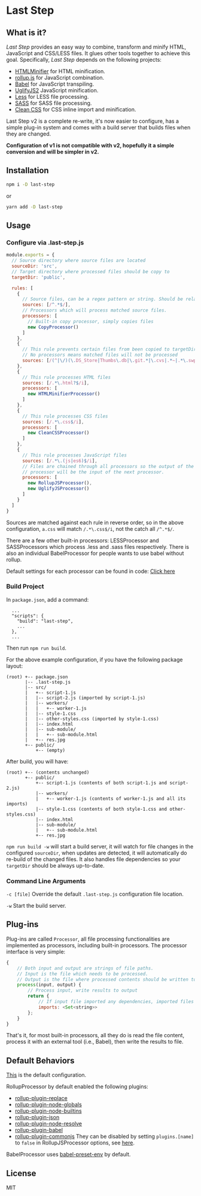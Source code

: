 # Last Step

## What is it?

*Last Step* provides an easy way to combine, transform and minify HTML, JavaScript and CSS/LESS files. It glues other tools together to achieve this goal. Specifically, *Last Step* depends on the following projects:

* [HTMLMinifier](https://github.com/kangax/html-minifier) for HTML minification.
* [rollup.js](https://rollupjs.org/) for JavaScript combination.
* [Babel](https://babeljs.io/) for JavaScript transpiling.
* [UglifyJS2](https://github.com/mishoo/UglifyJS2) JavaScript minification.
* [Less](https://github.com/less/less.js) for LESS file processing.
* [SASS](https://github.com/sass/node-sass) for SASS file processing.
* [Clean CSS](https://github.com/jakubpawlowicz/clean-css) for CSS inline import and minification.

Last Step v2 is a complete re-write, it's now easier to configure, has a simple plug-in system and comes with a build server that builds files when they are changed.

**Configuration of v1 is not compatible with v2, hopefully it a simple conversion and will be simpler in v2.**

## Installation

```bash
npm i -D last-step
```
or
```bash
yarn add -D last-step
```

## Usage

### Configure via .last-step.js

```javascript
module.exports = {
  // Source directory where source files are located
  sourceDir: 'src',
  // Target directory where processed files should be copy to
  targetDir: 'public',

  rules: [
    {
      // Source files, can be a regex pattern or string. Should be relative path in sourceDir
      sources: [/^.*$/],
      // Processors which will process matched source files.
      processors: [
        // Built-in copy processor, simply copies files
        new CopyProcessor()
      ]
    },
    {
      // This rule prevents certain files from been copied to targetDir
      // No processors means matched files will not be processed
      sources: [/(^|\/)(\.DS_Store|Thumbs\.db|\.git.*|\.cvs|.*~|.*\.swp)$/],
    },
    {
      // This rule processes HTML files
      sources: [/.*\.html?$/i],
      processors: [
        new HTMLMinifierProcessor()
      ]
    },
    {
      // This rule processes CSS files
      sources: [/.*\.css$/i],
      processors: [
        new CleanCSSProcessor()
      ]
    },
    {
      // This rule processes JavaScript files
      sources: [/.*\.(js|es6)$/i],
      // Files are chained through all processors so the output of the previous
      // processor will be the input of the next processor.
      processors: [
        new RollupJSProcessor(),
        new UglifyJSProcessor()
      ]
    }
  ]
}
```

Sources are matched against each rule in reverse order, so in the above configuration, `a.css` will match `/.*\.css$/i`, not the catch all `/^.*$/`.

There are a few other built-in processors: LESSProcessor and SASSProcessors which process .less and .sass files respectively. There is also an individual BabelProcessor for people wants to use babel without rollup.

Default settings for each processor can be found in code: [Click here](src/processors)

### Build Project

In `package.json`, add a command:

```
  ...
  "scripts": {
    "build": "last-step",
    ...
  },
  ...
```

Then run `npm run build`.

For the above example configuration, if you have the following package layout:

```
(root) +-- package.json
       |-- .last-step.js
       |-- src/
       |   +-- script-1.js
       |   |-- script-2.js (imported by script-1.js)
       |   |-- workers/
       |   |   +-- worker-1.js
       |   |-- style-1.css
       |   |-- other-styles.css (imported by style-1.css)
       |   |-- index.html
       |   |-- sub-module/
       |   |   +-- sub-module.html
       |   +-- res.jpg
       +-- public/
           +-- (empty)
```

After build, you will have:

```
(root) +-- (contents unchanged)
       +-- public/
           +-- script-1.js (contents of both script-1.js and script-2.js)
           |-- workers/
           |   +-- worker-1.js (contents of worker-1.js and all its imports)
           |-- style-1.css (contents of both style-1.css and other-styles.css)
           |-- index.html
           |-- sub-module/
           |   +-- sub-module.html
           +-- res.jpg

```

`npm run build -w` will start a build server, it will watch for file changes in the configured `sourceDir`, when updates are detected, it will automatically do re-build of the changed files. It also handles file dependencies so your `targetDir` should be always up-to-date.

### Command Line Arguments

`-c [file]` Override the default `.last-step.js` configuration file location.

`-w` Start the build server.

## Plug-ins

Plug-ins are called `Processor`, all file processing functionalities are implemented as processors, including built-in processors. The processor interface is very simple:

```javascript
{
    // Both input and output are strings of file paths.
    // Input is the file which needs to be processed.
    // Output is the file where processed contents should be written to.
    process(input, output) {
        // Process input, write results to output
        return {
            // If input file imported any dependencies, imported files should be returned.
            imports: <Set<string>>
        };
    }
}
```

That's it, for most built-in processors, all they do is read the file content, process it with an external tool (i.e., Babel), then write the results to file.

## Default Behaviors

[This](src/defaults.ts) is the default configuration.

RollupProcessor by default enabled the following plugins:
* [rollup-plugin-replace](https://github.com/rollup/rollup-plugin-replace)
* [rollup-plugin-node-globals](https://github.com/calvinmetcalf/rollup-plugin-node-globals)
* [rollup-plugin-node-builtins](https://github.com/nolanlawson/rollup-pulgin-node-builtins)
* [rollup-plugin-json](https://github.com/rollup/rollup-plugin-json)
* [rollup-plugin-node-resolve](https://github.com/rollup/rollup-plugin-node-resolve)
* [rollup-plugin-babel](https://github.com/rollup/rollup-plugin-babel)
* [rollup-plugin-commonjs](https://github.com/rollup/rollup-plugin-commonjs)
They can be disabled by setting `plugins.[name]` to `false` in RollupJSProcessor options, see [here](src/processors/rollupjs.ts).

BabelProcessor uses [babel-preset-env](https://github.com/babel/babel-preset-env) by default.

## License

MIT
